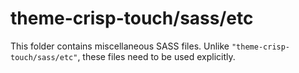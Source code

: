 # theme-crisp-touch/sass/etc

This folder contains miscellaneous SASS files. Unlike `"theme-crisp-touch/sass/etc"`, these files
need to be used explicitly.
